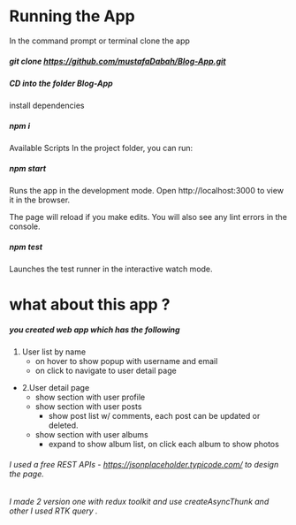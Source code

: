 # Running the App

In the command prompt or terminal clone the app

##### git clone https://github.com/mustafaDabah/Blog-App.git 

##### CD into the folder Blog-App

install dependencies

##### npm i

Available Scripts In the project folder, you can run:

##### npm start 
Runs the app in the development mode. Open http://localhost:3000 to view it in the browser.

The page will reload if you make edits. You will also see any lint errors in the console.

##### npm test

Launches the test runner in the interactive watch mode. 

# what about this app ? 

##### you created web app which has the following 
1. User list by name 
   - on hover to show popup with username and email
   - on click to navigate to user detail page 
   
- 2.User detail page 
   - show section with user profile
   - show section with user posts 
      - show post list w/ comments, each post can be updated or deleted.
   - show section with user albums
     - expand to show album list, on click each album to show photos
	 
	
###### I used a free REST APIs - https://jsonplaceholder.typicode.com/ to design the page.

######  I made 2 version one with redux toolkit and use createAsyncThunk and other I used RTK query . 
